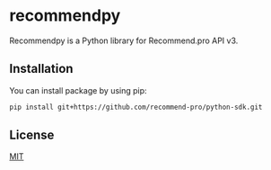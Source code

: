 # recommendpy

Recommendpy is a Python library for Recommend.pro API v3.

## Installation

You can install package by using pip:

```bash
pip install git+https://github.com/recommend-pro/python-sdk.git
```

## License
[MIT](https://github.com/recommend-pro/python-sdk/blob/master/LICENSE)
